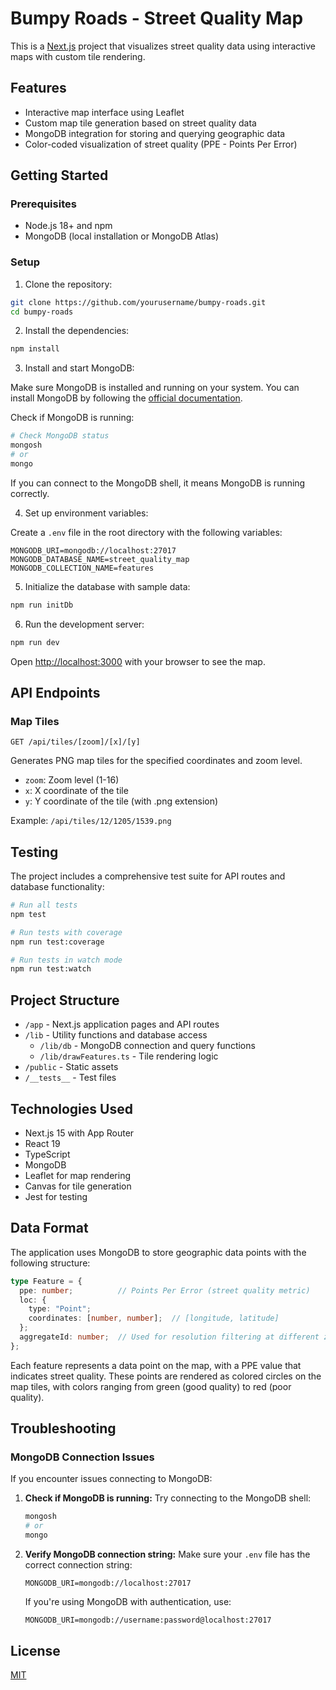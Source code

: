 # Bumpy Roads - Street Quality Map

This is a [Next.js](https://nextjs.org) project that visualizes street quality data using interactive maps with custom tile rendering.

## Features

- Interactive map interface using Leaflet
- Custom map tile generation based on street quality data
- MongoDB integration for storing and querying geographic data
- Color-coded visualization of street quality (PPE - Points Per Error)

## Getting Started

### Prerequisites

- Node.js 18+ and npm
- MongoDB (local installation or MongoDB Atlas)

### Setup

1. Clone the repository:

```bash
git clone https://github.com/yourusername/bumpy-roads.git
cd bumpy-roads
```

2. Install the dependencies:

```bash
npm install
```

3. Install and start MongoDB:

Make sure MongoDB is installed and running on your system. You can install MongoDB by following the [official documentation](https://www.mongodb.com/docs/manual/administration/install-community/).

Check if MongoDB is running:
```bash
# Check MongoDB status
mongosh
# or 
mongo
```

If you can connect to the MongoDB shell, it means MongoDB is running correctly.

4. Set up environment variables:

Create a `.env` file in the root directory with the following variables:

```
MONGODB_URI=mongodb://localhost:27017
MONGODB_DATABASE_NAME=street_quality_map
MONGODB_COLLECTION_NAME=features
```

5. Initialize the database with sample data:

```bash
npm run initDb
```

6. Run the development server:

```bash
npm run dev
```

Open [http://localhost:3000](http://localhost:3000) with your browser to see the map.

## API Endpoints

### Map Tiles

`GET /api/tiles/[zoom]/[x]/[y]`

Generates PNG map tiles for the specified coordinates and zoom level.

- `zoom`: Zoom level (1-16)
- `x`: X coordinate of the tile
- `y`: Y coordinate of the tile (with .png extension)

Example: `/api/tiles/12/1205/1539.png`

## Testing

The project includes a comprehensive test suite for API routes and database functionality:

```bash
# Run all tests
npm test

# Run tests with coverage
npm run test:coverage

# Run tests in watch mode
npm run test:watch
```

## Project Structure

- `/app` - Next.js application pages and API routes
- `/lib` - Utility functions and database access
  - `/lib/db` - MongoDB connection and query functions
  - `/lib/drawFeatures.ts` - Tile rendering logic
- `/public` - Static assets
- `/__tests__` - Test files

## Technologies Used

- Next.js 15 with App Router
- React 19
- TypeScript
- MongoDB
- Leaflet for map rendering
- Canvas for tile generation
- Jest for testing

## Data Format

The application uses MongoDB to store geographic data points with the following structure:

```typescript
type Feature = {
  ppe: number;          // Points Per Error (street quality metric)
  loc: {
    type: "Point";
    coordinates: [number, number];  // [longitude, latitude]
  };
  aggregateId: number;  // Used for resolution filtering at different zoom levels
};
```

Each feature represents a data point on the map, with a PPE value that indicates street quality. These points are rendered as colored circles on the map tiles, with colors ranging from green (good quality) to red (poor quality).

## Troubleshooting

### MongoDB Connection Issues

If you encounter issues connecting to MongoDB:

1. **Check if MongoDB is running:**
   Try connecting to the MongoDB shell:
   ```bash
   mongosh
   # or
   mongo
   ```

2. **Verify MongoDB connection string:**
   Make sure your `.env` file has the correct connection string:
   ```
   MONGODB_URI=mongodb://localhost:27017
   ```
   
   If you're using MongoDB with authentication, use:
   ```
   MONGODB_URI=mongodb://username:password@localhost:27017
   ```

## License

[MIT](LICENSE)
